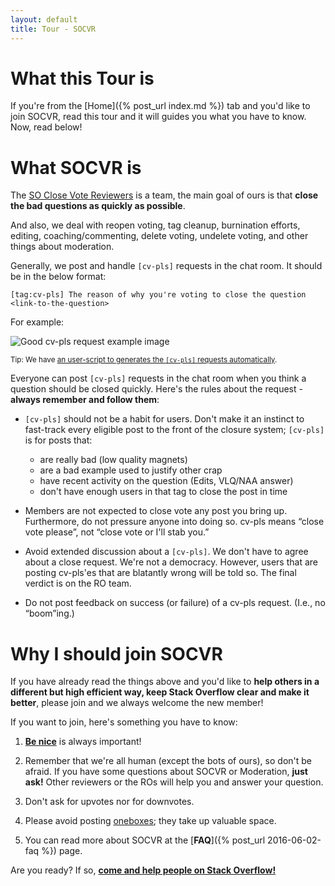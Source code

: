 ```yaml
---
layout: default
title: Tour - SOCVR
---
```


# What this Tour is

If you're from the [Home]({% post_url index.md %}) tab and you'd like to join SOCVR, read this tour and it will guides you what you have to know. Now, read below!


# What SOCVR is

The [SO Close Vote Reviewers](http://chat.stackoverflow.com/rooms/info/41570/so-close-vote-reviewers) is a team, the main goal of ours is that **close the bad questions as quickly as possible**.

And also, we deal with reopen voting, tag cleanup, burnination efforts, editing, coaching/commenting, delete voting, undelete voting, and other things about moderation.


Generally, we post and handle `[cv-pls]` requests in the chat room. It should be in the below format:

    [tag:cv-pls] The reason of why you're voting to close the question <link-to-the-question>

For example:

![Good cv-pls request example image](https://i.stack.imgur.com/MXDfY.png)

<sub>Tip: We have [an user-script to generates the `[cv-pls]` requests automatically](https://github.com/SO-Close-Vote-Reviewers/UserScripts#so-close-vote-request-generator).</sub>


Everyone can post `[cv-pls]` requests in the chat room when you think a question should be closed quickly. Here's the rules about the request - **always remember and follow them**:

- `[cv-pls]` should not be a habit for users. Don't make it an instinct to fast-track every eligible post to the front of the closure system; `[cv-pls]` is for posts that:
  - are really bad (low quality magnets)
  - are a bad example used to justify other crap
  - have recent activity on the question (Edits, VLQ/NAA answer)
  - don't have enough users in that tag to close the post in time

- Members are not expected to close vote any post you bring up. Furthermore, do not pressure anyone into doing so. cv-pls means “close vote please”, not “close vote or I'll stab you.”

- Avoid extended discussion about a `[cv-pls]`. We don't have to agree about a close request. We're not a democracy. However, users that are posting cv-pls'es that are blatantly wrong will be told so. The final verdict is on the RO team.

- Do not post feedback on success (or failure) of a cv-pls request. (I.e., no “boom”ing.)


# Why I should join SOCVR

If you have already read the things above and you'd like to **help others in a different but high efficient way, keep Stack Overflow clear and make it better**, please join and we always welcome the new member!

If you want to join, here's something you have to know:

1. [**Be nice**](https://stackoverflow.com/help/be-nice) is always important!

2. Remember that we're all human (except the bots of ours), so don't be afraid. If you have some questions about SOCVR or Moderation, **just ask!** Other reviewers or the ROs will help you and answer your question.

3. Don't ask for upvotes nor for downvotes.

4. Please avoid posting [oneboxes](http://chat.stackoverflow.com/faq#formatting); they take up valuable space.

5. You can read more about SOCVR at the [**FAQ**]({% post_url 2016-06-02-faq %}) page.

Are you ready? If so, [**come and help people on Stack Overflow!**](http://chat.stackoverflow.com/rooms/41570/so-close-vote-reviewers)
